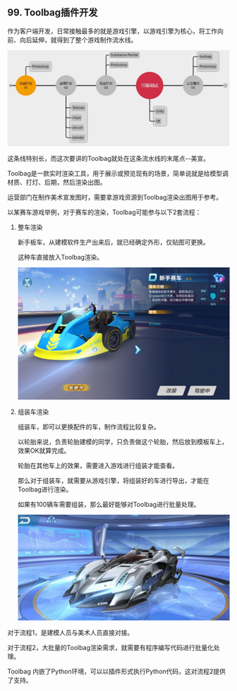 ## 99. Toolbag插件开发

作为客户端开发，日常接触最多的就是游戏引擎，以游戏引擎为核心，将工作向前、向后延伸，就得到了整个游戏制作流水线。

![](../../imgs/toolbag_dev/toolbag_dev/asset_timeline.jpg)

这条线特别长，而这次要讲的Toolbag就处在这条流水线的末尾点--美宣。

Toolbag是一款实时渲染工具，用于展示或预览现有的场景，简单说就是给模型调材质、打灯、后期，然后渲染出图。

运营部门在制作美术宣发图时，需要拿游戏资源到Toolbag渲染出图用于参考。

以某赛车游戏举例，对于赛车的渲染，Toolbag可能参与以下2套流程：

1. 整车渲染

    新手板车，从建模软件生产出来后，就已经确定外形，仅贴图可更换。

    这种车直接放入Toolbag渲染。

    ![](../../imgs/toolbag_dev/toolbag_dev/newbie_car.jpg)

2. 组装车渲染
   
   组装车，即可以更换配件的车，制作流程比较复杂。
   
   以轮胎来说，负责轮胎建模的同学，只负责做这个轮胎，然后放到模板车上，效果OK就算完成。
   
   轮胎在其他车上的效果，需要进入游戏进行组装才能查看。
   
   那么对于组装车，就需要从游戏引擎，将组装好的车进行导出，才能在Toolbag进行渲染。

   如果有100辆车需要组装，那么最好能够对Toolbag进行批量处理。

   ![](../../imgs/toolbag_dev/toolbag_dev/car_part.jpg)


对于流程1，是建模人员与美术人员直接对接。

对于流程2，大批量的Toolbag渲染需求，就需要有程序编写代码进行批量化处理。

Toolbag 内嵌了Python环境，可以以插件形式执行Python代码，这对流程2提供了支持。
